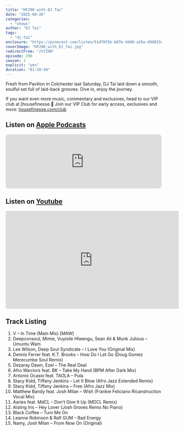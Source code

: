 ```yaml
---
title: "HF290 with DJ Tai"
date: "2025-09-26"
categories:
  - "shows"
author: "DJ Tai"
tags:
  - "dj-tai"
enclosure: "https://pinecast.com/listen/51d78f5b-b07e-4d40-a29a-d9d833df1f25.mp3 106423115 audio/mpeg"
coverImage: "HF290_with_DJ_Tai.jpg"
redirectFrom: "/hf290"
episode: 290
season: 3
explicit: "yes"
duration: "01:50:50"
---
```


Fresh from Pavilion in Colchester last Saturday, DJ Tai laid down a smooth, soulful set full of laid-back grooves. Dive in, enjoy the journey.  

If you want even more music, commentary and exclusives, head to our VIP club at [housefinesse.💜 Join our VIP Club for early access, exclusives and more: [housefinesse.com/club](https://housefinesse.com/club)  


## Listen on [Apple Podcasts](https://podcasts.apple.com/gb/podcast/hf290-with-dj-tai-26-sep-2025/id355833875?i=1000728501767)

<iframe allow="autoplay *; encrypted-media *; fullscreen *; clipboard-write" frameborder="0" height="175" style="width:100%;max-width:660px;overflow:hidden;border-radius:10px;" sandbox="allow-forms allow-popups allow-same-origin allow-scripts allow-storage-access-by-user-activation allow-top-navigation-by-user-activation" src="https://embed.podcasts.apple.com/gb/podcast/hf290-with-dj-tai-26-sep-2025/id355833875?i=1000728501767"></iframe>

## Listen on [Youtube](https://youtu.be/0BQQk6uMkb8?si=p2XnPdH8palYQiNt)

<iframe width="560" height="315" src="https://www.youtube.com/embed/0BQQk6uMkb8?si=p2XnPdH8palYQiNt" title="YouTube video player" frameborder="0" allow="accelerometer; autoplay; clipboard-write; encrypted-media; gyroscope; picture-in-picture; web-share" referrerpolicy="strict-origin-when-cross-origin" allowfullscreen></iframe>

## Track Listing

1. V – In Time (Main Mix) [MAW]  
2. Deepconsoul, Mimie, Vuyisile Hlwengu, Sean Ali &amp; Munk Julious – Umuntu Wam  
3. Lee Wilson, Deep Soul Syndicate – I Love You (Original Mix)  
4. Dennis Ferrer feat. K.T. Brooks – How Do I Let Go (Doug Gomez Merecumbe Soul Remix)  
5. Dezaray Dawn, Ezel – The Real Deal  
6. Afro Warriors feat. BK – Take My Hand (BPM After Dark Mix)  
7. Antonio Ocasio feat. TAOLA – Pula  
8. Stacy Kidd, Tiffany Jenkins – Let It Blow (Afro Jazz Extended Remix)  
9. Stacy Kidd, Tiffany Jenkins – Free (Afro Jazz Mix)  
10. Matthew Bandy feat. Josh Milan – Wish (Frankie Feliciano Ricanstruction Vocal Mix)  
11. Aaries feat. MdCL – Don’t Give It Up (MDCL Remix)  
12. Aisling Iris – Hey Lover (Josh Groves Remix No Piano)  
13. Black Coffee – Turn Me On  
14. Leanne Robinson &amp; Ralf GUM – Bad Energy  
15. Namy, Josh Milan – From Now On (Original)  

